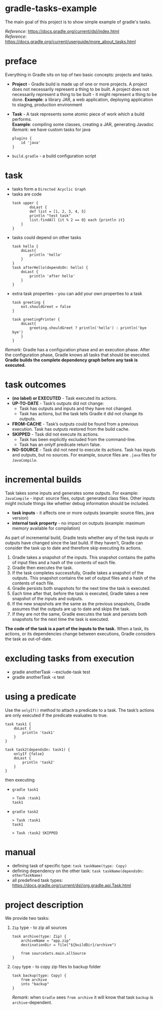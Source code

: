# gradle-tasks-example
The main goal of this project is to show simple example of gradle's tasks.

_Reference_: https://docs.gradle.org/current/dsl/index.html  
_Reference_: https://docs.gradle.org/current/userguide/more_about_tasks.html

# preface
Everything in Gradle sits on top of two basic concepts: projects and tasks.
* **Project** - Gradle build is made up of one or more projects. A project 
does not necessarily represent a thing to be built. A project does not 
necessarily represent a thing to be built - it might represent a thing to 
be done.
 **Example**: a library JAR, a web application, deploying application to 
 staging, production environment
 
* **Task** -  A task represents some atomic piece of work which a build 
performs.  
  **Example**: compiling some classes, creating a JAR, generating Javadoc  
  _Remark_: we have custom tasks for java
    ```
    plugins {
        id 'java'
    }
    ```
  
* `build.gradle` - a build configuration script

# task
* tasks form a `Directed Acyclic Graph`
* tasks are code
    ```
    task upper {
            doLast {
            def list = [1, 2, 3, 4, 5]
            println "test task"
            list.findAll {it % 2 == 0} each {println it}
        }
    }
    ```
* tasks could depend on other tasks
    ```
    task hello {
        doLast{
            println 'hello'
        }
    }
    task afterHello(dependsOn: hello) {
        doLast {
            println 'after hello'
        }
    }
    ```
* extra task properties - you can add your own properties to a task
    ```
    task greeting {
        ext.shouldGreet = false
    }
    
    task greetingPrinter {
        doLast{
            greeting.shouldGreet ? println('hello') : println('bye bye')
        }
    }
    ```
_Remark_: Gradle has a configuration phase and an execution phase. 
After the configuration phase, Gradle knows all tasks that should 
be executed. **Gradle builds the complete dependency graph before any 
task is executed.**

# task outcomes
* **(no label) or EXECUTED** - Task executed its actions.
* **UP-TO-DATE** - Task’s outputs did not change:
    * Task has outputs and inputs and they have not changed.
    * Task has actions, but the task tells Gradle it did not 
    change its outputs.
* **FROM-CACHE** - Task’s outputs could be found from a previous 
execution. Task has outputs restored from the build cache.
* **SKIPPED** - Task did not execute its actions.
    * Task has been explicitly excluded from the command-line.
    * Task has an onlyIf predicate return false.
* **NO-SOURCE** - Task did not need to execute its actions.
Task has inputs and outputs, but no sources. For example, 
source files are `.java` files for `JavaCompile`.

# incremental builds
Task takes some inputs and generates some outputs. For example:
`JavaCompile` - input: source files, output: generated class files. 
Other inputs might include things like whether debug information 
should be included.
* **task inputs** - it affects one or more outputs (example: source files,
java version)
* **internal task property** - no impact on outputs (example: maximum 
memory available for compilation)

As part of incremental build, Gradle tests whether any of the task 
inputs or outputs have changed since the last build. If they haven’t, 
Gradle can consider the task up to date and therefore skip executing 
its actions.

1. Gradle takes a snapshot of the inputs. This snapshot contains the 
paths of input files and a hash of the contents of each file. 
1. Gradle then executes the task. 
1. If the task completes successfully, Gradle takes a snapshot of the 
outputs. This snapshot contains the set of output files and a hash of 
the contents of each file. 
1. Gradle persists both snapshots for the next time the task is executed.
1. Each time after that, before the task is executed, Gradle takes a 
new snapshot of the inputs and outputs. 
1. If the new snapshots are the same as the previous snapshots, 
Gradle assumes that the outputs are up to date and skips the task. 
1. If they are not the same, Gradle executes the task and persists 
both snapshots for the next time the task is executed.

**The code of the task is a part of the inputs to the task.** 
When a task, its actions, or its dependencies change between 
executions, Gradle considers the task as out-of-date.

# excluding tasks from execution
* gradle anotherTask --exclude-task test
* gradle anotherTask -x test

# using a predicate
Use the `onlyIf()` method to attach a predicate to a task. 
The task’s actions are only executed if the predicate evaluates to true.
```
task task1 {
    doLast {
        println 'task1'
    }
}

task task2(dependsOn: task1) {
    onlyIf {false}
    doLast {
        println 'task2'
    }
}
```
then executing
* `gradle task1`
    ```
    > Task :task1
    task1
    ```
* `gradle task2`
    ```
    > Task :task1
    task1
    
    > Task :task2 SKIPPED
    ```

# manual
* defining task of specific type: `task taskName(type: Copy)`
* defining dependency on the other task: 
`task taskName(dependsOn: otherTaskName)`
* all predefined task types: https://docs.gradle.org/current/dsl/org.gradle.api.Task.html

# project description
We provide two tasks:
1. `Zip` type - to zip all sources
    ```
    task archive(type: Zip) {
        archiveName = "app.zip"
        destinationDir = file("${buildDir}/archive")
        
        from sourceSets.main.allSource
    }
    ```
1. `Copy` type - to copy zip files to backup folder
    ```
    task backup(type: Copy) {
        from archive
        into "backup"
    }
    ```
    _Remark_: when `Gradle` sees `from archive` it will know that task
    `backup` is `archive`-dependent.